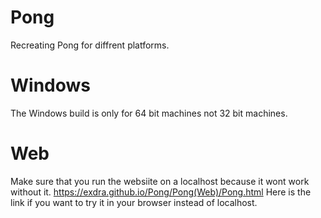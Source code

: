 # Pong
Recreating Pong for diffrent platforms.

# Windows
The Windows build is only for 64 bit machines not 32 bit machines.

# Web
Make sure that you run the websiite on a localhost because it wont work without it.
https://exdra.github.io/Pong/Pong(Web)/Pong.html Here is the link if you want to try it in your browser instead of localhost.
